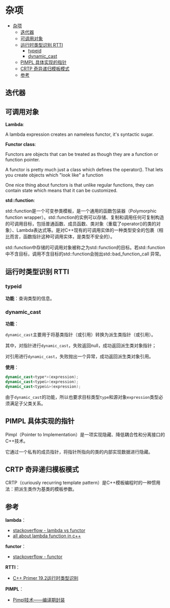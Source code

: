 # 杂项

- [杂项](#杂项)
  - [迭代器](#迭代器)
  - [可调用对象](#可调用对象)
  - [运行时类型识别 RTTI](#运行时类型识别-rtti)
    - [typeid](#typeid)
    - [dynamic\_cast](#dynamic_cast)
  - [PIMPL 具体实现的指针](#pimpl-具体实现的指针)
  - [CRTP 奇异递归模板模式](#crtp-奇异递归模板模式)
  - [参考](#参考)

## 迭代器

## 可调用对象

**Lambda**:

A lambda expression creates an nameless functor, it's syntactic sugar.

**Functor class**:

Functors are objects that can be treated as though they are a function or function pointer.

A functor is pretty much just a class which defines the operator(). That lets you create objects which "look like" a function

One nice thing about functors is that unlike regular functions, they can contain state which means that it can be customized.

**std::function**:

std::function是一个可变参类模板，是一个通用的函数包装器（Polymorphic function wrapper）。std::function的实例可以存储、复制和调用任何可复制构造的可调用目标，包括普通函数、成员函数、类对象（重载了operator()的类的对象）、Lambda表达式等。是对C++现有的可调用实体的一种类型安全的包裹（相比而言，函数指针这种可调用实体，是类型不安全的）。

std::function中存储的可调用对象被称之为std::function的目标。若std::function中不含目标，调用不含目标的std::function会抛出std::bad_function_call 异常。

## 运行时类型识别 RTTI

### typeid

**功能**：查询类型的信息。

### dynamic_cast

**功能**：

`dynamic_cast`主要用于将基类指针（或引用）转换为派生类指针（或引用）。

其中，对指针进行`dynamic_cast`，失败返回null，成功返回派生类对象指针；

对引用进行`dynamic_cast`，失败抛出一个异常，成功返回派生类对象引用。

**使用**：

``` c++
dynamic_cast<type*>(expression);
dynamic_cast<type&>(expression);
dynamic_cast<type&&>(expression);
```

由于`dynamic_cast`的功能，所以也要求目标类型`type`和源对象`expression`类型必须满足子父类关系。

## PIMPL 具体实现的指针

Pimpl（Pointer to Implementation）是一项实现隐藏、降低耦合性和分离接口的C++技术。

它通过一个私有的成员指针，将指针所指向的类的内部实现数据进行隐藏。

## CRTP 奇异递归模板模式

CRTP（curiously recurring template pattern）是C++模板编程时的一种惯用法：把派生类作为基类的模板参数。

## 参考

**lambda**：

- [stackoverflow - lambda vs functor](https://stackoverflow.com/questions/4686507/lambda-expression-vs-functor-in-c)
- [all about lambda function in c++](http://www.vishalchovatiya.com/learn-lambda-function-in-cpp-with-example/)

**functor**：

- [stackoverflow - functor](https://stackoverflow.com/questions/356950/what-are-c-functors-and-their-uses)

**RTTI**：

- [C++ Primer 19.2运行时类型识别](/)

**PIMPL**：

- [Pimpl技术——编译期封装](https://www.cnblogs.com/KillerAery/p/9539705.html)

